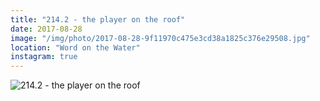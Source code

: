 ```yaml
---
title: "214.2 - the player on the roof"
date: 2017-08-28
image: "/img/photo/2017-08-28-9f11970c475e3cd38a1825c376e29508.jpg"
location: "Word on the Water"
instagram: true
---
```


![214.2 - the player on the roof](/img/photo/2017-08-28-9f11970c475e3cd38a1825c376e29508.jpg)
